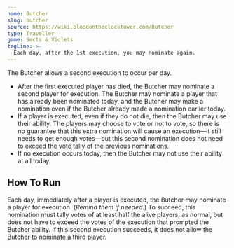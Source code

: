 ```yaml
---
name: Butcher
slug: butcher
source: https://wiki.bloodontheclocktower.com/Butcher
type: Traveller
game: Sects & Violets
tagLine: >-
  Each day, after the 1st execution, you may nominate again.
---
```


The Butcher allows a second execution to occur per day.

- After the first executed player has died, the Butcher may nominate a
  second player for execution. The Butcher may nominate a player that
  has already been nominated today, and the Butcher may make a
  nomination even if the Butcher already made a nomination earlier
  today.
- If a player is executed, even if they do not die, then the Butcher may
  use their ability. The players may choose to vote or not to vote, so
  there is no guarantee that this extra nomination will cause an
  execution—it still needs to get enough votes—but this second
  nomination does not need to exceed the vote tally of the previous
  nominations.
- If no execution occurs today, then the Butcher may not use their
  ability at all today.

## How To Run

Each day, immediately after a player is executed, the Butcher may
nominate a player for execution. (_Remind them if needed._) To succeed,
this nomination must tally votes of at least half the alive players, as
normal, but does not have to exceed the votes of the execution that
prompted the Butcher ability. If this second execution succeeds, it does
not allow the Butcher to nominate a third player.
